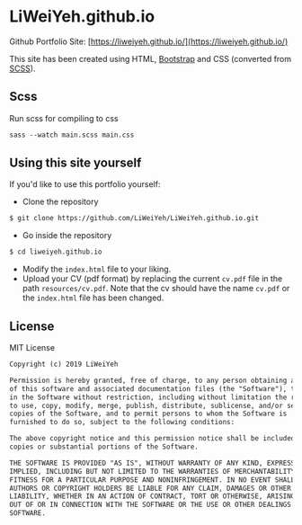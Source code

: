 # LiWeiYeh.github.io

Github Portfolio Site: [https://liweiyeh.github.io/](https://liweiyeh.github.io/)

This site has been created using HTML, [Bootstrap](https://getbootstrap.com/) and CSS (converted from [SCSS](https://sass-lang.com/)).

## Scss

Run scss for compiling to css
```markdown
sass --watch main.scss main.css
```

## Using this site yourself

If you'd like to use this portfolio yourself:

- Clone the repository
```markdown
$ git clone https://github.com/LiWeiYeh/LiWeiYeh.github.io.git
```
- Go inside the repository
```markdown
$ cd liweiyeh.github.io
```
- Modify the `index.html` file to your liking.
- Upload your CV (pdf format) by replacing the current `cv.pdf` file in the path `resources/cv.pdf`. Note that the cv should have the name `cv.pdf` or the `index.html` file has been changed.




## License

MIT License

```markdown
Copyright (c) 2019 LiWeiYeh

Permission is hereby granted, free of charge, to any person obtaining a copy
of this software and associated documentation files (the "Software"), to deal
in the Software without restriction, including without limitation the rights
to use, copy, modify, merge, publish, distribute, sublicense, and/or sell
copies of the Software, and to permit persons to whom the Software is
furnished to do so, subject to the following conditions:

The above copyright notice and this permission notice shall be included in all
copies or substantial portions of the Software.

THE SOFTWARE IS PROVIDED "AS IS", WITHOUT WARRANTY OF ANY KIND, EXPRESS OR
IMPLIED, INCLUDING BUT NOT LIMITED TO THE WARRANTIES OF MERCHANTABILITY,
FITNESS FOR A PARTICULAR PURPOSE AND NONINFRINGEMENT. IN NO EVENT SHALL THE
AUTHORS OR COPYRIGHT HOLDERS BE LIABLE FOR ANY CLAIM, DAMAGES OR OTHER
LIABILITY, WHETHER IN AN ACTION OF CONTRACT, TORT OR OTHERWISE, ARISING FROM,
OUT OF OR IN CONNECTION WITH THE SOFTWARE OR THE USE OR OTHER DEALINGS IN THE
SOFTWARE.
```
